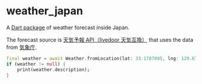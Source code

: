 # weather_japan

A [Dart package](https://pub.dev/packages/weather_japan) of weather forecast inside Japan.

The forecast source is [天気予報 API（livedoor 天気互換）](https://weather.tsukumijima.net/) that uses the data from [気象庁](https://www.jma.go.jp/jma/index.html).

```dart
final weather = await Weather.fromLocation(lat: 33.1787095, lng: 129.6762743);
if (weather != null) {
    print(weather.description);
}
```
